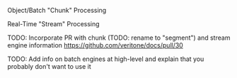 Object/Batch "Chunk" Processing

Real-Time "Stream" Processing

TODO: Incorporate PR with chunk (TODO: rename to "segment") and stream engine information
https://github.com/veritone/docs/pull/30

TODO: Add info on batch engines at high-level and explain that you probably don't want to use it
